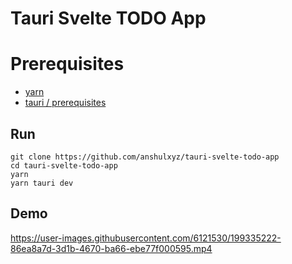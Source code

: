 # Tauri Svelte TODO App

# Prerequisites

- [yarn](https://yarnpkg.com/)
- [tauri / prerequisites](https://tauri.app/v1/guides/getting-started/prerequisites)

## Run

```
git clone https://github.com/anshulxyz/tauri-svelte-todo-app
cd tauri-svelte-todo-app
yarn
yarn tauri dev
```

## Demo

https://user-images.githubusercontent.com/6121530/199335222-86ea8a7d-3d1b-4670-ba66-ebe77f000595.mp4
